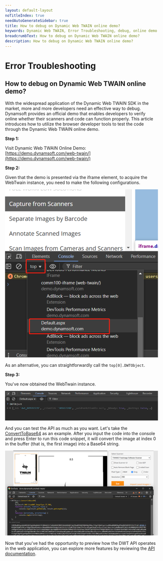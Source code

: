 ```yaml
---
layout: default-layout
noTitleIndex: true
needAutoGenerateSidebar: true
title: How to debug on Dynamic Web TWAIN online demo?
keywords: Dynamic Web TWAIN, Error Troubleshooting, debug, online demo
breadcrumbText: How to debug on Dynamic Web TWAIN online demo?
description: How to debug on Dynamic Web TWAIN online demo?
---
```


# Error Troubleshooting

## How to debug on Dynamic Web TWAIN online demo?

With the widespread application of the Dynamic Web TWAIN SDK in the market, more and more developers need an effective way to debug. Dynamsoft provides an official demo that enables developers to verify online whether their scanners and code can function properly. This article introduces how to utilize the browser developer tools to test the code through the Dynamic Web TWAIN online demo.

**Step 1:**

Visit Dynamic Web TWAIN Online Demo: [https://demo.dynamsoft.com/web-twain/](https://demo.dynamsoft.com/web-twain/)

**Step 2:**

Given that the demo is presented via the iframe element, to acquire the WebTwain instance, you need to make the following configurations.

![image1](/assets/imgs/debug_on_online_demo.png)

As an alternative, you can straightforwardly call the `top[0].DWTObject`.

**Step 3:**

You've now obtained the WebTwain instance.

![image2](/assets/imgs/get_dwtobject_instance.png)

And you can test the API as much as you want. Let's take the [ConvertToBase64](https://www.dynamsoft.com/web-twain/docs/info/api/WebTwain_IO.html#converttobase64) as an example. After you input the code into the console and press Enter to run this code snippet, it will convert the image at index 0 in the buffer (that is, the first image) into a Base64 string.

![image3](/assets/imgs/console_code_test.png)

Now that you've had the opportunity to preview how the DWT API operates in the web application, you can explore more features by reviewing the [API documentation]({{site.info}}api/). 